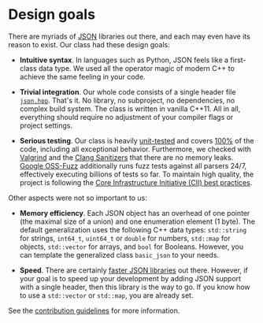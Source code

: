 # Design goals

There are myriads of [JSON](https://json.org) libraries out there, and each may even have its reason to exist. Our class had these design goals:

- **Intuitive syntax**. In languages such as Python, JSON feels like a first-class data type. We used all the operator magic of modern C++ to achieve the same feeling in your code.

- **Trivial integration**. Our whole code consists of a single header file [`json.hpp`](https://github.com/nlohmann/json/blob/develop/single_include/nlohmann/json.hpp). That's it. No library, no subproject, no dependencies, no complex build system. The class is written in vanilla C++11. All in all, everything should require no adjustment of your compiler flags or project settings.

- **Serious testing**. Our class is heavily [unit-tested](https://github.com/nlohmann/json/tree/develop/tests/src) and covers [100%](https://coveralls.io/r/nlohmann/json) of the code, including all exceptional behavior. Furthermore, we checked with [Valgrind](http://valgrind.org) and the [Clang Sanitizers](https://clang.llvm.org/docs/index.html) that there are no memory leaks. [Google OSS-Fuzz](https://github.com/google/oss-fuzz/tree/master/projects/json) additionally runs fuzz tests against all parsers 24/7, effectively executing billions of tests so far. To maintain high quality, the project is following the [Core Infrastructure Initiative (CII) best practices](https://bestpractices.coreinfrastructure.org/projects/289).

Other aspects were not so important to us:

- **Memory efficiency**. Each JSON object has an overhead of one pointer (the maximal size of a union) and one enumeration element (1 byte). The default generalization uses the following C++ data types: `std::string` for strings, `int64_t`, `uint64_t` or `double` for numbers, `std::map` for objects, `std::vector` for arrays, and `bool` for Booleans. However, you can template the generalized class `basic_json` to your needs.

- **Speed**. There are certainly [faster JSON libraries](https://github.com/miloyip/nativejson-benchmark#parsing-time) out there. However, if your goal is to speed up your development by adding JSON support with a single header, then this library is the way to go. If you know how to use a `std::vector` or `std::map`, you are already set.

See the [contribution guidelines](https://github.com/nlohmann/json/blob/master/.github/CONTRIBUTING.md#please-dont) for more information.
